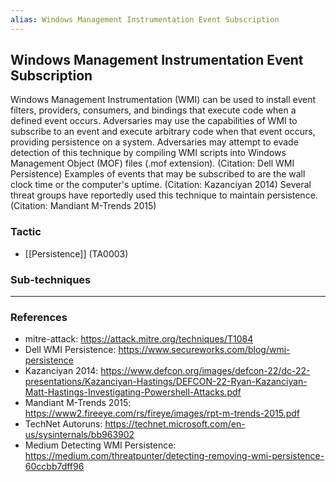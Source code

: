 ```yaml
---
alias: Windows Management Instrumentation Event Subscription
---
```


## Windows Management Instrumentation Event Subscription

Windows Management Instrumentation (WMI) can be used to install event filters, providers, consumers, and bindings that execute code when a defined event occurs. Adversaries may use the capabilities of WMI to subscribe to an event and execute arbitrary code when that event occurs, providing persistence on a system. Adversaries may attempt to evade detection of this technique by compiling WMI scripts into Windows Management Object (MOF) files (.mof extension). (Citation: Dell WMI Persistence) Examples of events that may be subscribed to are the wall clock time or the computer's uptime. (Citation: Kazanciyan 2014) Several threat groups have reportedly used this technique to maintain persistence. (Citation: Mandiant M-Trends 2015)


### Tactic

- [[Persistence]] (TA0003)

### Sub-techniques


---
### References

- mitre-attack: https://attack.mitre.org/techniques/T1084
- Dell WMI Persistence: https://www.secureworks.com/blog/wmi-persistence
- Kazanciyan 2014: https://www.defcon.org/images/defcon-22/dc-22-presentations/Kazanciyan-Hastings/DEFCON-22-Ryan-Kazanciyan-Matt-Hastings-Investigating-Powershell-Attacks.pdf
- Mandiant M-Trends 2015: https://www2.fireeye.com/rs/fireye/images/rpt-m-trends-2015.pdf
- TechNet Autoruns: https://technet.microsoft.com/en-us/sysinternals/bb963902
- Medium Detecting WMI Persistence: https://medium.com/threatpunter/detecting-removing-wmi-persistence-60ccbb7dff96
